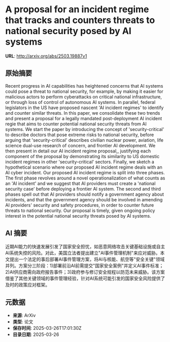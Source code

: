 # A proposal for an incident regime that tracks and counters threats to national security posed by AI systems

**URL**: http://arxiv.org/abs/2503.19887v1

## 原始摘要

Recent progress in AI capabilities has heightened concerns that AI systems
could pose a threat to national security, for example, by making it easier for
malicious actors to perform cyberattacks on critical national infrastructure,
or through loss of control of autonomous AI systems. In parallel, federal
legislators in the US have proposed nascent 'AI incident regimes' to identify
and counter similar threats. In this paper, we consolidate these two trends and
present a proposal for a legally mandated post-deployment AI incident regie
that aims to counter potential national security threats from AI systems. We
start the paper by introducing the concept of 'security-critical' to describe
doctors that pose extreme risks to national security, before arguing that
'security-critical' describes civilian nuclear power, aviation, life science
dual-use research of concern, and frontier AI development. We then present in
detail our AI incident regime proposal,, justifying each component of the
proposal by demonstrating its similarity to US domestic incident regimes in
other 'security-critical' sectors. Finally, we sketch a hypothetical scenario
where our proposed AI incident regime deals with an AI cyber incident. Our
proposed AI incident regime is split into three phases. The first phase
revolves around a novel operationalization of what counts as an 'AI incident'
and we suggest that AI providers must create a 'national security case' before
deploying a frontier AI system. The second and third phases spell out that AI
providers should notify a government agency about incidents, and that the
government agency should be involved in amending AI providers' security and
safety procedures, in order to counter future threats to national security. Our
proposal is timely, given ongoing policy interest in the potential national
security threats posed by AI systems.


## AI 摘要

近期AI能力的快速发展引发了国家安全担忧，如恶意网络攻击关键基础设施或自主AI系统失控的风险。对此，美国立法者提出建立"AI事件管理机制"来应对威胁。本文提出一个法定的事后部署AI事件管理方案，将AI与核能、航空等"安全关键"领域并列。方案分三阶段：1)部署前沿AI前需提交"国家安全案例"并定义AI事件标准；2)AI供应商需向政府报告事件；3)政府参与修订安全规程以防范未来威胁。该方案借鉴了其他关键领域的事件管理经验，针对AI系统可能引发的国家安全风险提供了及时的政策应对框架。

## 元数据

- **来源**: ArXiv
- **类型**: 论文
- **保存时间**: 2025-03-26T17:01:30Z
- **目录日期**: 2025-03-26
